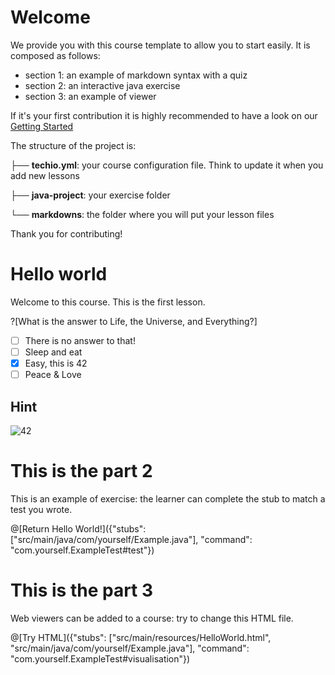 
# Welcome

We provide you with this course template to allow you to start easily.
It is composed as follows:
* section 1: an example of markdown syntax with a quiz
* section 2: an interactive java exercise
* section 3: an example of viewer

If it's your first contribution it is highly recommended to have a look on our [Getting Started](https://docs.google.com/document/d/12-geAhlmIRNJ3uRdpu6npLIhJ8fXm-8XqupsLCDDpV0/edit?usp=sharing)

The structure of the project is:

├── **techio.yml**: your course configuration file. Think to update it when you add new lessons

├── **java-project**: your exercise folder

└── **markdowns**: the folder where you will put your lesson files


Thank you for contributing!



# Hello world

Welcome to this course. This is the first lesson.

?[What is the answer to Life, the Universe, and Everything?]
-[ ] There is no answer to that!
-[ ] Sleep and eat
-[x] Easy, this is 42
-[ ] Peace & Love

## Hint

![42](http://www.thespectrumofriemannium.com/wp-content/uploads/2014/08/42entropytext_quotes_the_hitchhikers_gu_1600x1200.jpg)


# This is the part 2


This is an example of exercise: the learner can complete the stub to match a test you wrote.

@[Return Hello World!]({"stubs": ["src/main/java/com/yourself/Example.java"], "command": "com.yourself.ExampleTest#test"})

# This is the part 3


Web viewers can be added to a course: try to change this HTML file.

@[Try HTML]({"stubs": ["src/main/resources/HelloWorld.html", "src/main/java/com/yourself/Example.java"], "command": "com.yourself.ExampleTest#visualisation"})
